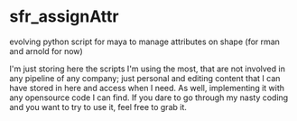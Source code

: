 # sfr_assignAttr
evolving python script for maya to manage attributes on shape (for rman and arnold for now)

I'm just storing here the scripts I'm using the most, that are not involved in any pipeline of any company; just personal and editing content that I can have stored in here and access when I need. As well, implementing it with any opensource code I can find. If you dare to go through my nasty coding and you want to try to use it, feel free to grab it.
